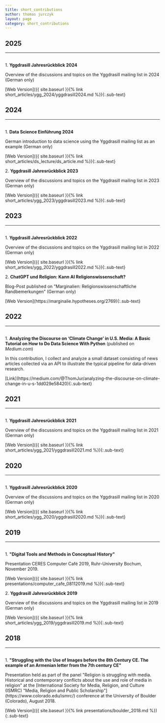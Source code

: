 ```yaml
---
title: short_contributions
author: thomas jurczyk
layout: page
category: short_contributions
---
```

## 2025
***
&nbsp;  
1\. **Yggdrasill Jahresrückblick 2024**  
<p class="sub-text"> Overview of the discussions and topics on the Yggdrasill mailing list in 2024 (German only)</p>
[Web Version]({{ site.baseurl }}{% link short_articles/ygg_2024/yggdrasill2024.md %}){:.sub-text}

## 2024
***
&nbsp;  
1\. **Data Science Einführung 2024**  
<p class="sub-text">German introduction to data science using the Yggdrasill mailing list as an example (German only)</p>
[Web Version]({{ site.baseurl }}{% link short_articles/ds_lecture/ds_article.md %}){:.sub-text}

2\. **Yggdrasill Jahresrückblick 2023**  
<p class="sub-text"> Overview of the discussions and topics on the Yggdrasill mailing list in 2023 (German only)</p>
[Web Version]({{ site.baseurl }}{% link short_articles/ygg_2023/yggdrasill2023.md %}){:.sub-text}

## 2023
***
&nbsp;  
1\. **Yggdrasill Jahresrückblick 2022**  
<p class="sub-text"> Overview of the discussions and topics on the Yggdrasill mailing list in 2022 (German only)</p>
[Web Version]({{ site.baseurl }}{% link short_articles/ygg_2022/yggdrasill2022.md %}){:.sub-text}

2\. **ChatGPT und Religion: Kann AI Religionswissenschaft?**  
<p class="sub-text"> Blog-Post published on "Marginalien: Religionswissenschaftliche Randbemerkungen" (German only)</p>
[Web Version](https://marginalie.hypotheses.org/2769){:.sub-text}

## 2022
***
&nbsp;  
1\. **Analyzing the Discourse on ‘Climate Change’ in U.S. Media: A Basic Tutorial on How to Do Data Science With Python** (published on *Medium.com*)  
<p class="sub-text"> In this contribution, I collect and analyze a small dataset consisting of news articles collected via an API to illustrate the typical pipeline for data-driven research.</p>
[Link](https://medium.com/@ThomJur/analyzing-the-discourse-on-climate-change-in-u-s-1dd029e58420){:.sub-text}

## 2021
***
&nbsp;  
1\. **Yggdrasill Jahresrückblick 2021**  
<p class="sub-text"> Overview of the discussions and topics on the Yggdrasill mailing list in 2021 (German only)</p>
[Web Version]({{ site.baseurl }}{% link short_articles/ygg_2021/yggdrasill2021.md %}){:.sub-text}

## 2020
***
&nbsp;  
1\. **Yggdrasill Jahresrückblick 2020**  
<p class="sub-text"> Overview of the discussions and topics on the Yggdrasill mailing list in 2020 (German only)</p>
[Web Version]({{ site.baseurl }}{% link short_articles/ygg_2020/yggdrasill2020.md %}){:.sub-text}

## 2019
***
&nbsp;  
1\. **"Digital Tools and Methods in Conceptual History"**  
<p class="sub-text"> Presentation CERES Computer Café 2019, Ruhr-University Bochum, November 2019. </p>
[Web Version]({{ site.baseurl }}{% link presentations/computer_cafe_08112019.md %}){:.sub-text}

2\. **Yggdrasill Jahresrückblick 2019**  
<p class="sub-text"> Overview of the discussions and topics on the Yggdrasill mailing list in 2019 (German only)</p>
[Web Version]({{ site.baseurl }}{% link short_articles/ygg_2019/yggdrasill2019.md %}){:.sub-text}

## 2018
***
&nbsp;  
1\. **"Struggling with the Use of Images before the 8th Century CE. The example of an Armenian letter from the 7th century CE"**  
<p class="sub-text"> Presentation held as part of the panel "Religion is struggling with media. Historical and contemporary conflicts about the use and role of media in religion" at the [International Society for Media, Religion, and Culture (ISMRC) "Media, Religion and Public Scholarship"](https://www.colorado.edu/ismrc/) conference at the University of Boulder (Colorado), August 2018. </p>  
[Web Version]({{ site.baseurl }}{% link presentations/boulder_2018.md %}){:.sub-text}
